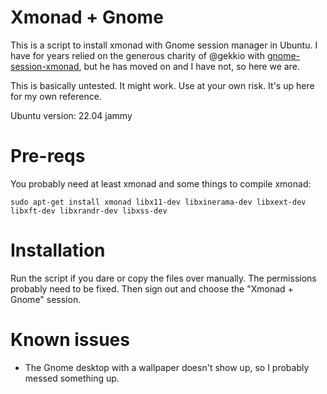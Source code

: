 # Xmonad + Gnome

This is a script to install xmonad with Gnome session manager in Ubuntu. I have for years relied on the generous charity of @gekkio with [gnome-session-xmonad](https://github.com/Gekkio/gnome-session-xmonad), but he has moved on and I have not, so here we are.

This is basically untested. It might work. Use at your own risk. It's up here for my own reference.

Ubuntu version: 22.04 jammy

# Pre-reqs

You probably need at least xmonad and some things to compile xmonad:

```
sudo apt-get install xmonad libx11-dev libxinerama-dev libxext-dev libxft-dev libxrandr-dev libxss-dev
```

# Installation

Run the script if you dare or copy the files over manually. The permissions probably need to be fixed. Then sign out and choose the "Xmonad + Gnome" session.

# Known issues

* The Gnome desktop with a wallpaper doesn't show up, so I probably messed something up.